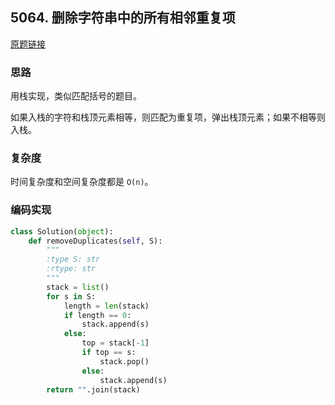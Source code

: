 ## 5064. 删除字符串中的所有相邻重复项

[原题链接](https://leetcode-cn.com/contest/weekly-contest-137/problems/remove-all-adjacent-duplicates-in-string/)

### 思路

用栈实现，类似匹配括号的题目。

如果入栈的字符和栈顶元素相等，则匹配为重复项，弹出栈顶元素；如果不相等则入栈。

### 复杂度

时间复杂度和空间复杂度都是 `O(n)`。

### 编码实现

```python
class Solution(object):
    def removeDuplicates(self, S):
        """
        :type S: str
        :rtype: str
        """
        stack = list()
        for s in S:
            length = len(stack)
            if length == 0:
                stack.append(s)
            else:
                top = stack[-1]
                if top == s:
                    stack.pop()
                else:
                    stack.append(s)
        return "".join(stack)
```